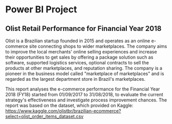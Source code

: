<h1>Power BI Project</h1>
<h2>Olist Retail Performance for Financial Year 2018</h2>

Olist is a Brazilian startup founded in 2015 and operates as an online e-commerce site connecting shops to wider marketplaces. The company aims to improve the local merchants' online selling experiences and increase their opportunities to get sales by offering a package solution such as software, supported logistics services, optional contracts to sell the products at other marketplaces, and reputation sharing. The company is a pioneer in the business model called "marketplace of marketplaces" and is regarded as the largest department store in Brazil's marketplaces. 

This report analyses the e-commerce performance for the Financial Year 2018 (FY18) started from 01/09/2017 to 31/08/2018, to evaluate the current strategy's effectiveness and investigate process improvement chances. The report was based on the dataset, which provided on Kaggle: https://www.kaggle.com/olistbr/brazilian-ecommerce?select=olist_order_items_dataset.csv
